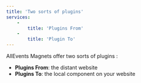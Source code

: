 ```yaml
---
title: 'Two sorts of plugins'
services:
    -
        title: 'Plugins From'
    -
        title: 'Plugin To'
---
```


AllEvents Magnets offer two sorts of plugins : 
* **Plugins From**: the distant website
* **Plugins To**: the local component on your website

